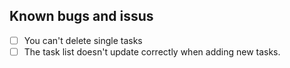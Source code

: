 ## Known bugs and issus

- [ ] You can't delete single tasks
- [ ] The task list doesn't update correctly when adding new tasks.
